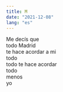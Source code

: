 ```yaml
---
title: M
date: "2021-12-08"
lang: "es"
---
```


Me decís que\
todo Madrid\
te hace acordar a mi\
todo\
todo te hace acordar\
todo\
menos\
yo
